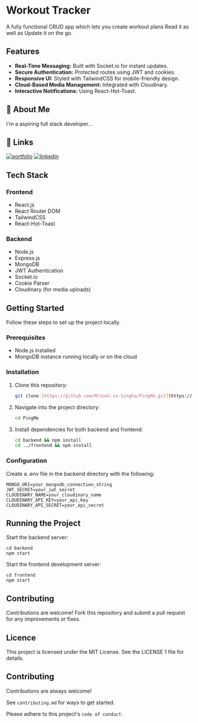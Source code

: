 
# Workout Tracker

A fully functional CRUD app which lets you create workout plans Read it as well as  Update it on the go.

## Features

* **Real-Time Messaging:** Built with Socket.io for instant updates.
* **Secure Authentication:** Protected routes using JWT and cookies.
* **Responsive UI:** Styled with TailwindCSS for mobile-friendly design.
* **Cloud-Based Media Management:** Integrated with Cloudinary.
* **Interactive Notifications:** Using React-Hot-Toast.
## 🚀 About Me
I'm a aspiring  full stack developer...


## 🔗 Links
[![portfolio](https://img.shields.io/badge/my_portfolio-000?style=for-the-badge&logo=ko-fi&logoColor=white)](https://mrinalspersonalportfolio.netlify.app//)
[![linkedin](https://img.shields.io/badge/linkedin-0A66C2?style=for-the-badge&logo=linkedin&logoColor=white)](https://www.linkedin.com/in/mrinal-singha-754b57249/)

## Tech Stack

### Frontend
* React.js
* React Router DOM
* TailwindCSS
* React-Hot-Toast

### Backend
* Node.js
* Express.js
* MongoDB
* JWT Authentication
* Socket.io
* Cookie Parser
* Cloudinary (for media uploads)
## Getting Started

Follow these steps to set up the project locally.

### Prerequisites

* Node.js installed
* MongoDB instance running locally or on the cloud

### Installation

1. Clone this repository:
   ```bash
   git clone [https://github.com/Mrinal-xx-Singha/PingMe.git](https://github.com/Mrinal-xx-Singha/PingMe.git)

1. Navigate into the project directory:
    ```bash
    cd PingMe


3. Install dependencies for both backend and frontend:
    ```bash
    cd backend && npm install
    cd ../frontend && npm install

### Configuration

Create a .env file in the backend directory with the following:

    
    MONGO_URI=your_mongodb_connection_string
    JWT_SECRET=your_jwt_secret
    CLOUDINARY_NAME=your_cloudinary_name
    CLOUDINARY_API_KEY=your_api_key
    CLOUDINARY_API_SECRET=your_api_secret


## Running the Project

Start the backend server:
    
    
    cd backend
    npm start

Start the frontend development server:

    cd frontend
    npm start

    


## Contributing
Contributions are welcome! Fork this repository and submit a pull request for any improvements or fixes.
## Licence

This project is licensed under the MIT License. See the LICENSE 1  file for details.
## Contributing

Contributions are always welcome!

See `contributing.md` for ways to get started.

Please adhere to this project's `code of conduct`.

